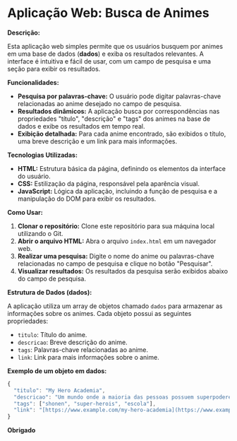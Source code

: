 # Aplicação Web: Busca de Animes

**Descrição:**

Esta aplicação web simples permite que os usuários busquem por animes em uma base de dados (**dados**) e exiba os resultados relevantes. A interface é intuitiva e fácil de usar, com um campo de pesquisa e uma seção para exibir os resultados.

**Funcionalidades:**

* **Pesquisa por palavras-chave:** O usuário pode digitar palavras-chave relacionadas ao anime desejado no campo de pesquisa.
* **Resultados dinâmicos:** A aplicação busca por correspondências nas propriedades "título", "descrição" e "tags" dos animes na base de dados e exibe os resultados em tempo real.
* **Exibição detalhada:** Para cada anime encontrado, são exibidos o título, uma breve descrição e um link para mais informações.

**Tecnologias Utilizadas:**

* **HTML:** Estrutura básica da página, definindo os elementos da interface do usuário.
* **CSS:** Estilização da página, responsável pela aparência visual.
* **JavaScript:** Lógica da aplicação, incluindo a função de pesquisa e a manipulação do DOM para exibir os resultados.

**Como Usar:**

1. **Clonar o repositório:** Clone este repositório para sua máquina local utilizando o Git.
2. **Abrir o arquivo HTML:** Abra o arquivo `index.html` em um navegador web.
3. **Realizar uma pesquisa:** Digite o nome do anime ou palavras-chave relacionadas no campo de pesquisa e clique no botão "Pesquisar".
4. **Visualizar resultados:** Os resultados da pesquisa serão exibidos abaixo do campo de pesquisa.

**Estrutura de Dados (dados):**

A aplicação utiliza um array de objetos chamado `dados` para armazenar as informações sobre os animes. Cada objeto possui as seguintes propriedades:

* `titulo`: Título do anime.
* `descricao`: Breve descrição do anime.
* `tags`: Palavras-chave relacionadas ao anime.
* `link`: Link para mais informações sobre o anime.

**Exemplo de um objeto em dados:**

```javascript
{
  "titulo": "My Hero Academia",
  "descricao": "Um mundo onde a maioria das pessoas possuem superpoderes...",
  "tags": ["shonen", "super-herois", "escola"],
  "link": "[https://www.example.com/my-hero-academia](https://www.example.com/my-hero-academia)"
}
```
**Obrigado**
